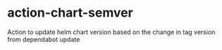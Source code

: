 # action-chart-semver

Action to update helm chart version based on the change in tag version from dependabot update
